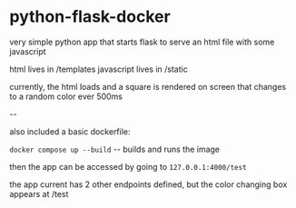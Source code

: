 # python-flask-docker

very simple python app that starts flask to serve an html file with some javascript

html lives in /templates
javascript lives in /static

currently, the html loads and a square is rendered on screen that changes to a random color ever 500ms

--

also included a basic dockerfile:

`docker compose up --build` -- builds and runs the image

then the app can be accessed by going to `127.0.0.1:4000/test`

the app current has 2 other endpoints defined, but the color changing box appears at /test
